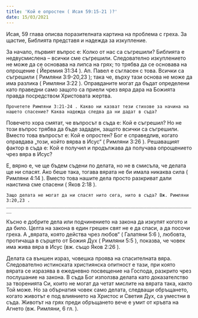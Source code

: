 ```yaml
---
title: 'Кой е опростен ( Исая 59:15-21 )?'
date: 15/03/2021
---
```


Исая, 59 глава описва поразителната картина на проблема с греха. За щастие, Библията представя и надежда за изкупление.

За начало, първият въпрос е: Колко от нас са съгрешили? Библията е недвусмислена – всички сме съгрешили. Следователно изкуплението не може да се основава на липса на грях; то трябва да се основава на опрощение ( Йеремия 31:34 ). Ап. Павел е съгласен с това. Всички са съгрешили ( Римляни 3:9-20,23 ); така че, върху тази основа не може да има разлика ( Римляни 3:22 ). Оправданите могат да бъдат определени като праведни само защото са приели чрез вяра дара на Божията правда посредством Христовата жертва.

`Прочетете Римляни 3:21-24 . Какво ни казват тези стихове за начина на нашето спасение? Каква надежда следва да ни дадат в съда?`

Повечето хора смятат, че въпросът в съда е: Кой е съгрешил? Но не този въпрос трябва да бъде зададен, защото всички са съгрешили. Вместо това въпросът е: Кой е опростен? Бог е справедлив, когато оправдава „този, който вярва в Исус“ ( Римляни 3:26 ). Решаващият фактор в съда е: Кой е получил и продължава да получава опрощението чрез вяра в Исус?

Е, вярно е, че ще бъдем съдени по делата, но не в смисъла, че делата ще ни спасят. Ако беше така, тогава вярата не би имала никаква сила ( Римляни 4:14 ). Вместо това нашите дела просто разкриват дали наистина сме спасени ( Яков 2:18 ).

`Защо делата не могат да ни спасят нито сега, нито в съда? Вж. Римляни 3:20,23 .               ________________________________________________________________________`

Късно е добрите дела или подчинението на закона да изкупят когото и да било. Целта на закона в един грешен свят не е да спаси, а да посочи греха. А „вярата, която действа чрез любов“ ( Галатяни 5:6 ), любовта, протичаща в сърцето от Божия Дух ( Римляни 5:5 ), показва, че човек има жива вяра в Исус (вж. също Яков 2:26 ).

Делата са външен израз, човешка проява на спасителната вяра. Следователно истинската християнска опитност е тази, при която вярата се изразява в ежедневно посвещение на Господа, разкрито чрез послушание на закона. В съда Бог използва делата като доказателство за творенията Си, които не могат да четат мислите на вярата така, както Той може. Но за обърнатия човек само делата, следващи обръщането, когато животът е под влиянието на Христос и Светия Дух, са уместни в съда. Животът на грях преди обръщането вече е умит от кръвта на Агнето (вж. Римляни, 6 гл. ).
